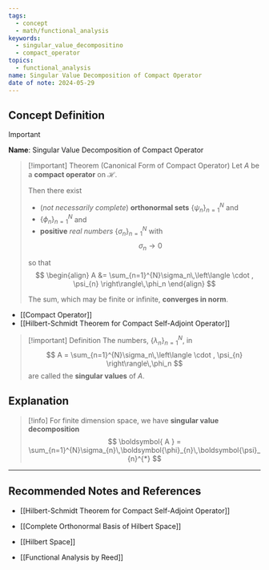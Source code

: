 ```yaml
---
tags:
  - concept
  - math/functional_analysis
keywords:
  - singular_value_decompositino
  - compact_operator
topics:
  - functional_analysis
name: Singular Value Decomposition of Compact Operator
date of note: 2024-05-29
---
```


## Concept Definition

>[!important]
>**Name**: Singular Value Decomposition of Compact Operator

>[!important] Theorem (Canonical Form of Compact Operator)
>Let $A$ be a **compact operator** on $\mathcal{H}$. 
>
>Then there exist 
>- (*not necessarily complete*) **orthonormal sets** $\{\psi_n\}_{n=1}^{N}$ and 
>- $\{\phi_n\}_{n=1}^{N}$ and
>- **positive** *real numbers* $\{\sigma_n\}_{n=1}^{N}$ with $$\sigma_n \rightarrow 0$$ 
>
>so that 
>$$
> \begin{align}
> A &= \sum_{n=1}^{N}\sigma_n\,\left\langle \cdot , \psi_{n} \right\rangle\,\phi_n 
> \end{align}
>$$ 
>
>The sum, which may be finite or infinite, **converges in norm**. 

- [[Compact Operator]]
- [[Hilbert-Schmidt Theorem for Compact Self-Adjoint Operator]]



>[!important] Definition
>The numbers, $\{\lambda_n\}_{n=1}^{N}$, in 
>$$
>A = \sum_{n=1}^{N}\sigma_n\,\left\langle \cdot , \psi_{n} \right\rangle\,\phi_n 
>$$
>are called the **singular values** of $A$. 


## Explanation


>[!info]
>For finite dimension space, we have **singular value decomposition**
>$$
>\boldsymbol{ A } = \sum_{n=1}^{N}\sigma_{n}\,\boldsymbol{\phi}_{n}\,\boldsymbol{\psi}_{n}^{*}
>$$





-----------
##  Recommended Notes and References

- [[Hilbert-Schmidt Theorem for Compact Self-Adjoint Operator]]
- [[Complete Orthonormal Basis of Hilbert Space]]
- [[Hilbert Space]]


- [[Functional Analysis by Reed]]